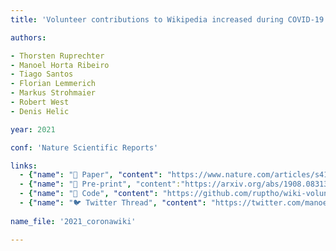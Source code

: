 ```yaml
---
title: 'Volunteer contributions to Wikipedia increased during COVID-19 mobility restrictions'

authors:

- Thorsten Ruprechter
- Manoel Horta Ribeiro
- Tiago Santos
- Florian Lemmerich
- Markus Strohmaier
- Robert West
- Denis Helic

year: 2021

conf: 'Nature Scientific Reports'

links:
  - {"name": "📜 Paper", "content": "https://www.nature.com/articles/s41598-021-00789-3"}
  - {"name": "📄 Pre-print", "content":"https://arxiv.org/abs/1908.08313"}
  - {"name": "🔗️ Code", "content": "https://github.com/ruptho/wiki-volunteers-covid"}
  - {"name": "🐦 Twitter Thread", "content": "https://twitter.com/manoelribeiro/status/1364209595267362816"}
  
name_file: '2021_coronawiki'

---
```

